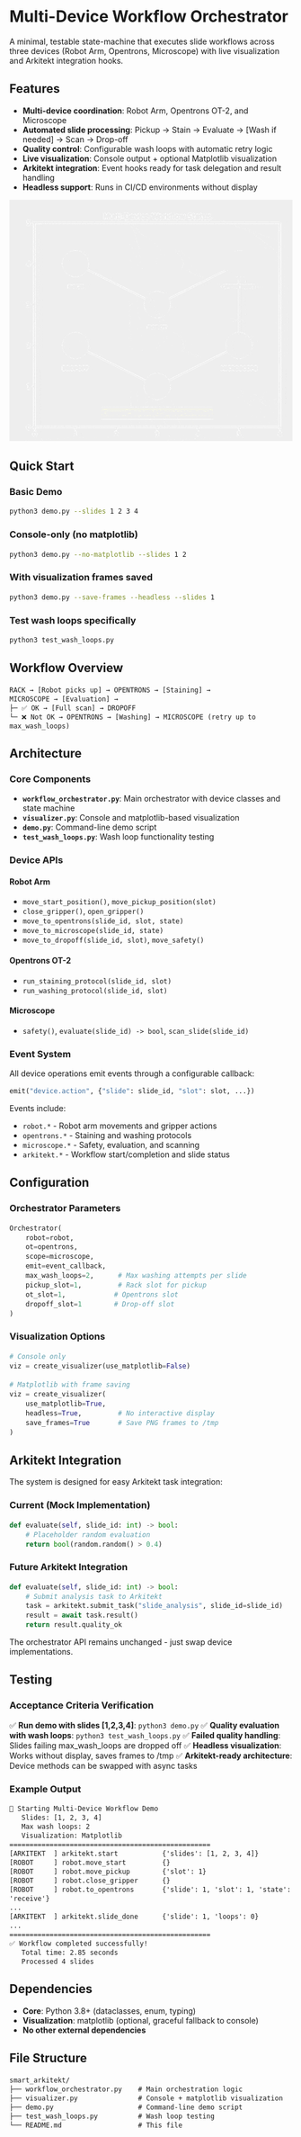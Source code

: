 # Multi-Device Workflow Orchestrator

A minimal, testable state-machine that executes slide workflows across three devices (Robot Arm, Opentrons, Microscope) with live visualization and Arkitekt integration hooks.

## Features

- **Multi-device coordination**: Robot Arm, Opentrons OT-2, and Microscope
- **Automated slide processing**: Pickup → Stain → Evaluate → [Wash if needed] → Scan → Drop-off
- **Quality control**: Configurable wash loops with automatic retry logic
- **Live visualization**: Console output + optional Matplotlib visualization
- **Arkitekt integration**: Event hooks ready for task delegation and result handling
- **Headless support**: Runs in CI/CD environments without display

![](./IMAGES/demo.gif)

## Quick Start

### Basic Demo
```bash
python3 demo.py --slides 1 2 3 4
```

### Console-only (no matplotlib)
```bash
python3 demo.py --no-matplotlib --slides 1 2
```

### With visualization frames saved
```bash
python3 demo.py --save-frames --headless --slides 1
```

### Test wash loops specifically
```bash
python3 test_wash_loops.py
```

## Workflow Overview

```
RACK → [Robot picks up] → OPENTRONS → [Staining] → 
MICROSCOPE → [Evaluation] → 
├─ ✅ OK → [Full scan] → DROPOFF
└─ ❌ Not OK → OPENTRONS → [Washing] → MICROSCOPE (retry up to max_wash_loops)
```

## Architecture

### Core Components

- **`workflow_orchestrator.py`**: Main orchestrator with device classes and state machine
- **`visualizer.py`**: Console and matplotlib-based visualization 
- **`demo.py`**: Command-line demo script
- **`test_wash_loops.py`**: Wash loop functionality testing

### Device APIs

#### Robot Arm
- `move_start_position()`, `move_pickup_position(slot)` 
- `close_gripper()`, `open_gripper()`
- `move_to_opentrons(slide_id, slot, state)`
- `move_to_microscope(slide_id, state)`
- `move_to_dropoff(slide_id, slot)`, `move_safety()`

#### Opentrons OT-2
- `run_staining_protocol(slide_id, slot)`
- `run_washing_protocol(slide_id, slot)`

#### Microscope  
- `safety()`, `evaluate(slide_id) -> bool`, `scan_slide(slide_id)`

### Event System

All device operations emit events through a configurable callback:
```python
emit("device.action", {"slide": slide_id, "slot": slot, ...})
```

Events include:
- `robot.*` - Robot arm movements and gripper actions
- `opentrons.*` - Staining and washing protocols  
- `microscope.*` - Safety, evaluation, and scanning
- `arkitekt.*` - Workflow start/completion and slide status

## Configuration

### Orchestrator Parameters
```python
Orchestrator(
    robot=robot,
    ot=opentrons, 
    scope=microscope,
    emit=event_callback,
    max_wash_loops=2,      # Max washing attempts per slide
    pickup_slot=1,         # Rack slot for pickup
    ot_slot=1,            # Opentrons slot
    dropoff_slot=1        # Drop-off slot
)
```

### Visualization Options
```python
# Console only
viz = create_visualizer(use_matplotlib=False)

# Matplotlib with frame saving
viz = create_visualizer(
    use_matplotlib=True,
    headless=True,         # No interactive display
    save_frames=True       # Save PNG frames to /tmp
)
```

## Arkitekt Integration

The system is designed for easy Arkitekt task integration:

### Current (Mock Implementation)
```python
def evaluate(self, slide_id: int) -> bool:
    # Placeholder random evaluation
    return bool(random.random() > 0.4)
```

### Future Arkitekt Integration
```python
def evaluate(self, slide_id: int) -> bool:
    # Submit analysis task to Arkitekt
    task = arkitekt.submit_task("slide_analysis", slide_id=slide_id)
    result = await task.result()
    return result.quality_ok
```

The orchestrator API remains unchanged - just swap device implementations.

## Testing

### Acceptance Criteria Verification

✅ **Run demo with slides [1,2,3,4]**: `python3 demo.py`
✅ **Quality evaluation with wash loops**: `python3 test_wash_loops.py`
✅ **Failed quality handling**: Slides failing max_wash_loops are dropped off
✅ **Headless visualization**: Works without display, saves frames to /tmp
✅ **Arkitekt-ready architecture**: Device methods can be swapped with async tasks

### Example Output
```
🔬 Starting Multi-Device Workflow Demo
   Slides: [1, 2, 3, 4]
   Max wash loops: 2
   Visualization: Matplotlib
==================================================
[ARKITEKT  ] arkitekt.start           {'slides': [1, 2, 3, 4]}
[ROBOT     ] robot.move_start         {}
[ROBOT     ] robot.move_pickup        {'slot': 1}
[ROBOT     ] robot.close_gripper      {}
[ROBOT     ] robot.to_opentrons       {'slide': 1, 'slot': 1, 'state': 'receive'}
...
[ARKITEKT  ] arkitekt.slide_done      {'slide': 1, 'loops': 0}
...
==================================================
✅ Workflow completed successfully!
   Total time: 2.85 seconds
   Processed 4 slides
```

## Dependencies

- **Core**: Python 3.8+ (dataclasses, enum, typing)
- **Visualization**: matplotlib (optional, graceful fallback to console)
- **No other external dependencies**

## File Structure

```
smart_arkitekt/
├── workflow_orchestrator.py    # Main orchestration logic
├── visualizer.py               # Console + matplotlib visualization  
├── demo.py                     # Command-line demo script
├── test_wash_loops.py          # Wash loop testing
└── README.md                   # This file
```